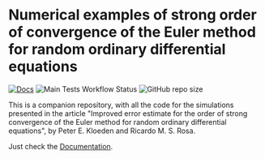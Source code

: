 # Numerical examples of strong order of convergence of the Euler method for random ordinary differential equations

[![Docs](https://img.shields.io/badge/docs-main-orange.svg)](https://rmsrosa.github.io/rode_conv_em/) ![Main Tests Workflow Status](https://github.com/rmsrosa/rode_conv_em/workflows/CI/badge.svg) ![GitHub repo size](https://img.shields.io/github/repo-size/rmsrosa/rode_conv_em)

This is a companion repository, with all the code for the simulations presented in the article "Improved error estimate for the order of strong convergence of the Euler method for random ordinary differential equations", by Peter E. Kloeden and Ricardo M. S. Rosa.

Just check the [Documentation](https://rmsrosa.github.io/rode_conv_em/).
